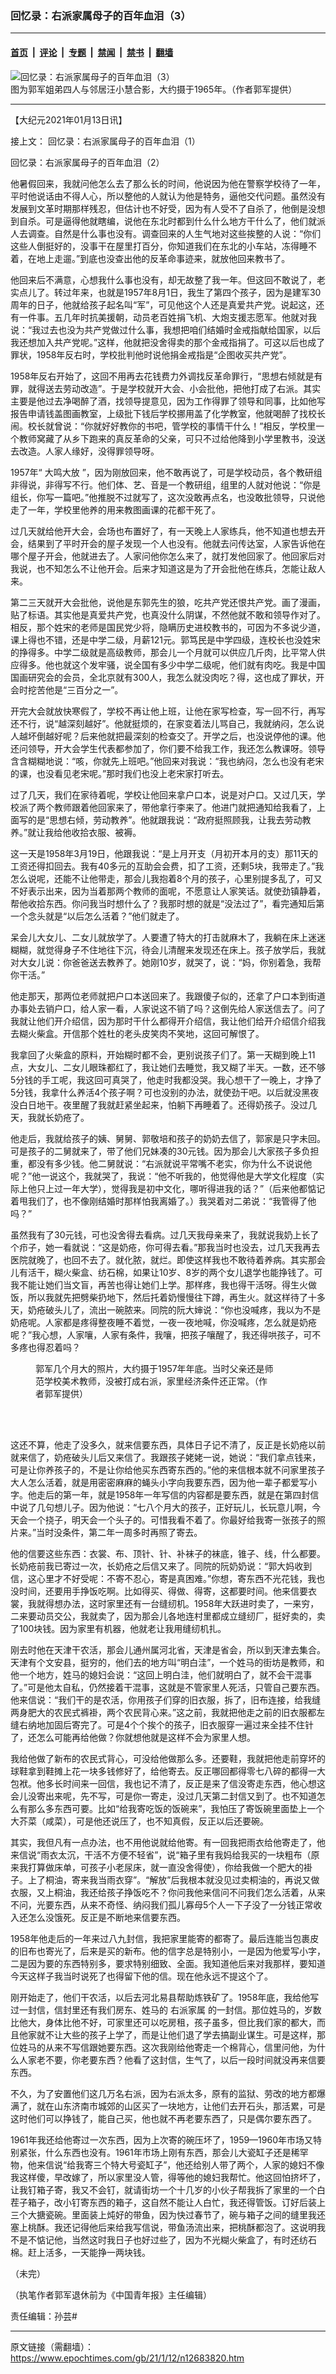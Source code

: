 ### 回忆录：右派家属母子的百年血泪（3）

---

#### [首页](../../../..?n12683820) &nbsp;|&nbsp; [评论](../../../../../epoch-comment?n12683820) &nbsp;|&nbsp; [专题](../../../../../epoch-special?n12683820) &nbsp;|&nbsp; [禁闻](../../../../../epoch-news?n12683820) &nbsp;|&nbsp; [禁书](../../../../../books?n12683820) &nbsp;|&nbsp; [翻墙](https://github.com/gfw-breaker/nogfw/blob/master/README.md?n12683820)


<div><img alt="回忆录：右派家属母子的百年血泪（3）" class="attachment-djy_600_400 size-djy_600_400 wp-post-image" src="https://i.epochtimes.com/assets/uploads/2021/01/bj10FotoJet-600x400.jpg"/>
<div class="caption">
 图为郭军姐弟四人与邻居汪小慧合影，大约摄于1965年。（作者郭军提供）
</div></div><hr/><div class="post_content" id="artbody" itemprop="articleBody">
 <!-- article content begin -->
 <p>
  【大纪元2021年01月13日讯】
 </p>
 <p>
  接上文：
  <ok href='https://www.epochtimes.com/gb/21/1/9/n12678112.htm"' rel="noopener noreferrer" target="_blank">
   回忆录：右派家属母子的百年血泪（1）
  </ok>
 </p>
 <p class="p3">
  <ok href='https://www.epochtimes.com/gb/21/1/11/n12679738.htm"' rel="noopener noreferrer" target="_blank">
   回忆录：右派家属母子的百年血泪（2）
  </ok>
 </p>
 <p>
  他暑假回来，我就问他怎么去了那么长的时间，他说因为他在警察学校待了一年，平时他说话由不得人心，所以整他的人就认为他是特务，逼他交代问题。虽然没有发展到文革时期那样残忍，但估计也不好受，因为有人受不了自杀了，他倒是没想到自杀。可是逼得他就瞎编，说他在东北时都到什么什么地方干什么了，他们就派人去调查。自然是什么事也没有。调查回来的人生气地对这些挨整的人说：“你们这些人倒挺好的，没事干在屋里打百分，你知道我们在东北的小车站，冻得睡不着，在地上走遛。”到底也没查出他的反革命事迹来，就放他回来教书了。
 </p>
 <p>
  他回来后不满意，心想我什么事也没有，却无故整了我一年。但这回不敢说了，老实点儿了。转过年来，也就是1957年8月1日，我生了第四个孩子，因为是建军30周年的日子，他就给孩子起名叫“军”，可见他这个人还是真爱共产党。说起这，还有一件事。五几年时抗美援朝，动员老百姓捐飞机、大炮支援志愿军。他就对我说：“我过去也没为共产党做过什么事，我想把咱们结婚时金戒指献给国家，以后我还想加入共产党呢。”这样，他就把没舍得卖的那个金戒指捐了。可这以后也成了罪状，1958年反右时，学校批判他时说他捐金戒指是“企图收买共产党”。
 </p>
 <p>
  1958年反右开始了，这回不用再去花钱费力外调找反革命罪行，“思想右倾就是有罪，就得送去劳动改造”。于是学校就开大会、小会批他，把他打成了右派。其实主要是他过去净喝醉了酒，找领导提意见，因为工作得罪了领导和同事，比如他写报告申请钱盖图画教室，上级批下钱后学校挪用盖了化学教室，他就喝醉了找校长闹。校长就曾说：“你就好好教你的书吧，管学校的事情干什么！”相反，学校里一个教师窝藏了从乡下跑来的真反革命的父亲，可只不过给他降到小学里教书，没送去改造。人家人缘好，没得罪领导呀。
 </p>
 <p>
  1957年“
  <ok href="https://www.epochtimes.com/gb/tag/%E5%A4%A7%E9%B8%A3%E5%A4%A7%E6%94%BE.html">
   大鸣大放
  </ok>
  ”，因为刚放回来，他不敢再说了，可是学校动员，各个教研组非得说，非得写不行。他们体、艺、音是一个教研组，组里的人就对他说：“你是组长，你写一篇吧。”他推脱不过就写了，这次没敢再点名，也没敢批领导，只说他走了一年，学校里他养的用来教图画课的花都干死了。
 </p>
 <p>
  过几天就给他开大会，会场也布置好了，有一天晚上人家练兵，他不知道也想去开会，结果到了平时开会的屋子发现一个人也没有。他就去问传达室，人家告诉他在哪个屋子开会，他就进去了。人家问他你怎么来了，就打发他回家了。他回家后对我说，也不知怎么不让他开会。后来才知道这是为了开会批他在练兵，怎能让敌人来。
 </p>
 <p>
  第二三天就开大会批他，说他是东郭先生的狼，吃共产党还恨共产党。画了漫画，贴了标语。其实他是真爱共产党，也真没什么阴谋，不然他就不敢和领导作对了。相反，那个姓宋的老师是国民党少将，隐瞒历史进校教书的，可因为不多说少道，课上得也不错，还是中学二级，月薪121元。郭笃民是中学四级，连校长也没姓宋的挣得多。中学二级就是高级教师，那会儿一个月就可以供应几斤肉，比平常人供应得多。他也就这个发牢骚，说全国有多少中学二级呢，他们就有肉吃。我是中国国画研究会的会员，全北京就有300人，我怎么就没肉吃？得，这也成了罪状，开会时挖苦他是“三百分之一”。
 </p>
 <p>
  开完大会就放快寒假了，学校不再让他上班，让他在家写检查，写一回不行，再写还不行，说“越深刻越好”。他就挺烦的，在家变着法儿骂自己，我就纳闷，怎么说人越坏倒越好呢？后来他就把最深刻的检查交了。开学之后，也没说停他的课。他还问领导，开大会学生代表都参加了，你们要不给我工作，我还怎么教课呀。领导含含糊糊地说：“咳，你就先上班吧。”他回来对我说：“我也纳闷，怎么也没有老宋的课，也没看见老宋呢。”那时我们也没上老宋家打听去。
 </p>
 <p>
  过了几天，我们在家待着呢，学校让他回来拿户口本，说是对户口。又过几天，学校派了两个教师跟着他回家来了，带他拿行李来了。他进门就把通知给我看了，上面写的是“思想右倾，劳动教养”。他就跟我说：“政府挺照顾我，让我去劳动教养。”就让我给他收拾衣服、被褥。
 </p>
 <p>
  这一天是1958年3月19日，他跟我说：“是上月开支（月初开本月的支）那11天的工资还得扣回去。我有40多元的互助会会费，扣了工资，还剩5块，我带走了。”我怎么说呢，还能不让他带走，那会儿我抱着8个月的孩子，心里别提多乱了，可又不好表示出来，因为当着那两个教师的面呢，不愿意让人家笑话。就使劲镇静着，帮他收拾东西。你问我当时想什么了？我那时想的就是“没法过了”，看完通知后第一个念头就是“以后怎么活着？”他们就走了。
 </p>
 <p>
  呆会儿大女儿、二女儿就放学了。人要遭了特大的打击就麻木了，我躺在床上迷迷糊糊，就觉得身子不住地往下沉，待会儿清醒来发现还在床上。孩子放学后，我就对大女儿说：你爸爸送去教养了。她刚10岁，就哭了，说：“妈，你别着急，我帮你干活。”
 </p>
 <p>
  他走那天，那两位老师就把户口本送回来了。我跟傻子似的，还拿了户口本到街道办事处去销户口，给人家一看，人家说这不销了吗？这倒先给人家送信去了。问了我就让他们开介绍信，因为那时干什么都得开介绍信，我让他们给开介绍信介绍我去糊火柴盒。开信那个姓杜的老头皮笑肉不笑地，这回可解恨了。
 </p>
 <p>
  我拿回了火柴盒的原料，开始糊时都不会，更别说孩子们了。第一天糊到晚上11点，大女儿、二女儿眼珠都红了，我让她们去睡觉，我又糊了半天。一数，还不够5分钱的手工呢，我这回可真哭了，他走时我都没哭。我心想干了一晚上，才挣了5分钱，我拿什么养活4个孩子啊？可也没别的办法，就使劲干吧。以后就没黑夜没白日地干。夜里醒了我就赶紧坐起来，怕躺下再睡着了。还得奶孩子。没过几天，我就长奶疮了。
 </p>
 <p>
  他走后，我就给孩子的姨、舅舅、郭敬培和孩子的奶奶去信了，郭家是只字未回。可是孩子的二舅就来了，带了他们兄妹凑的30元钱。因为那会儿大家孩子多负担重，都没有多少钱。他二舅就说：“右派就说平常嘴不老实，你为什么不说说他呢？”他一说这个，我就哭了，我说：“他不听我的，他觉得他是大学文化程度（实际上他只上过一年大学），觉得我是初中文化，哪听得进我的话？”（后来他都惦记着甩我们了，也不像刚结婚时那样怕我离婚了。）我哭着对二弟说：“我管得了他吗？”
 </p>
 <p>
  虽然我有了30元钱，可也没舍得去看病。过几天我母亲来了，我就说我奶上长了个疖子，她一看就说：“这是奶疮，你可得去看。”那我当时也没去，过几天我再去医院就晚了，也回不去了。就化脓，就烂。即使这样我也不敢待着养病。其实那会儿有活干，糊火柴盒、纺石棉，如果让10岁、8岁的两个女儿退学也能挣钱了。可我不能让她们当文盲，再苦也得让她们上学。那样疼，我也得干活呀。得生火做饭，所以我就先把劈柴扔地下，然后托着奶慢慢往下蹲，再生火。就这样待了十多天，奶疮破头儿了，流出一碗脓来。同院的阮大婶说：“你也没喊疼，我以为不是奶疮呢。人家都是疼得整夜睡不着觉，一夜一夜地喊，你没喊疼，怎么就是奶疮呢？”我心想，人家嚷，人家有条件，我嚷，把孩子嚷醒了，我还得哄孩子，可不多疼也得忍着吗？
 </p>
 <figure aria-describedby="caption-attachment-12683838" class="wp-caption aligncenter" id="attachment_12683838" style="width: 382px">
  <ok href="https://i.epochtimes.com/assets/uploads/2021/01/IMG_3361.jpg" target="_blank">
   <img alt="" class="wp-image-12683838" src="https://i.epochtimes.com/assets/uploads/2021/01/IMG_3361-600x800.jpg"/>
  </ok>
  <br/><figcaption class="wp-caption-text" id="caption-attachment-12683838">
   郭军几个月大的照片，大约摄于1957年年底。当时父亲还是师范学校美术教师，没被打成右派，家里经济条件还正常。（作者郭军提供）
  </figcaption><br/>
 </figure><br/>
 <p>
  这还不算，他走了没多久，就来信要东西，具体日子记不清了，反正是长奶疮以前就来信了，奶疮破头儿后又来信了。我跟孩子姥姥一说，她说：“我们拿点钱来，可是让你养孩子的，不是让你给他买东西寄东西的。”他的来信根本就不问家里孩子大人怎么活着，就是用密密麻麻的蝇头小字向我要东西，因为他一辈子都爱写小字。他走后的第一年，就是1958年一年写信的内容都是要东西，就是在第四封信中说了几句想儿子。因为他说：“七八个月大的孩子，正好玩儿，长玩意儿啊，今天会一个挠子，明天会一个头子的。可惜我看不着了。你最好给我寄一张孩子的照片来。”当时没条件，第二年一周多时再照了寄去。
 </p>
 <p>
  他的信要这些东西：衣裳、布、顶针、针、补袜子的袜底，锥子、线，什么都要。长奶疮前我已寄过一次，长奶疮之后信又来了。同院的阮奶奶说：“郭大妈收到信，这心里才不好受呢：不寄不忍心，寄是真困难。”你想，寄东西不光花钱，我也没时间，还要用手挣饭吃啊。比如得买、得做、得寄，这都要时间。他来信要衣裳，我就得想办法，这时家里还有一台缝纫机。1958年大跃进时卖了，一来穷，二来要动员交公，我就卖了，因为那会儿各地连村里都成立缝纫厂，挺好卖的，卖了100块钱。因为家里有机器，他就老让我用缝纫机扎。
 </p>
 <p>
  刚去时他在天津干农活，那会儿通州属河北省，天津是省会，所以到天津去集合。天津有个文安县，挺穷的，他们去的地方叫“明白洼”，一个姓马的街坊是教师，和他一个地方，姓马的媳妇会说：“这回上明白洼，他们就明白了，就不会干混事了。”可是他太自私，仍然接着干混事，这就是不管家里人死活，只管自己要东西。他来信说：“我们干的是农活，你用孩子们穿的旧衣服，拆了，旧布连接，给我缝两身肥大的农民式裤褂，两个农民背心来。”这之前，我就把他走之前的旧衣服都左缝右纳地加固后寄完了。可是4个个挨个的孩子，旧衣服穿一遍过来全挂不住针了，还怎么可能再给他做？你就想他就是这样不会为家里人想。
 </p>
 <p>
  我给他做了新布的农民式背心，可没给他做那么多。还要鞋，我就把他走前穿坏的球鞋拿到鞋摊上花一块多钱修好了，给他寄去。反正哪回都得零七八碎的都得一大包袱。他多长时间来一回信，我也记不清了，反正是来了信没寄走东西，他心想这会儿没寄出来呢，先不写，可是你一寄走，没过几天第二封信又到了。也不知道怎么有那么多东西可要。比如“给我寄吃饭的饭碗来”，我怕压了寄饭碗里面垫上一个大芥菜（咸菜），可是他还说压了，也不知真假，反正以后还要碗。
 </p>
 <p>
  其实，我但凡有一点办法，也不用他说就给他寄。有一回我把雨衣给他寄走了，他来信说“雨衣太沉，干活不方便不轻省”，说“箱子里有我妈给我买的一块粗布（原来我打算做床单，可孩子小老尿床，就一直没舍得使），你给我做一个肥大的褂子。上了桐油，寄来我当雨衣穿”。“解放”后我根本就没见过卖桐油的，再说又做衣服，又上桐油，我还给孩子挣饭吃不？你问我他来信问不问我们怎么活着，从来不问，光要东西，从来不奇怪、纳闷我们孤儿寡母5个人一下子没了一分钱正常收入还怎么没饿死。反正是不断地来信要东西。
 </p>
 <p>
  1958年他走后的一年来过八九封信，我把家里能寄的都寄了。最后连能当包裹皮的旧布也寄光了，后来是买的新布。他的信字总是特别小，一是因为他爱写小字，二是因为要的东西特别多，要求特别细致、全面。我知道他后来对我那样，要知道今天这样子我当时说死了也得留下他的信。现在他永远不提这个了。
 </p>
 <p>
  刚开始走了，他们干农活，以后去河北易县帮助炼铁矿了。1958年底，我给他写过一封信，信封里还有我们房东、姓马的
  <ok href="https://www.epochtimes.com/gb/tag/%E5%8F%B3%E6%B4%BE%E5%AE%B6%E5%B1%9E.html">
   右派家属
  </ok>
  的一封信。那位姓马的，岁数比他大，身体比他不好，可家里还可以吃房租，孩子虽多，但比我们家的都大，而且他家就不让大些的孩子上学了，而是让他们退了学去搞副业谋生。可是这样，那位姓马的从来不写信跟她要东西。这次我刚给他寄走一个棉背心，信里问他，为什么人家老不要，你老要东西？他看了这封信，生气了，以后一段时间就没再来信要东西。
 </p>
 <p>
  不久，为了安置他们这几万名右派，因为右派太多，原有的监狱、劳改的地方都爆满了，就在山东济南市城郊的山区买了一块地方，让他们去开石头，那活累，可是这时他们可以挣钱了，能自己买，他也就不再老要东西了，只是偶尔要东西了。
 </p>
 <p>
  1961年我还给他寄过一次东西，因为上次寄的碗压坏了，1959—1960年市场又特别紧张，什么东西也没有。1961年市场上刚有东西，那会儿大瓷缸子还是稀罕物，他来信说“给我寄三个特大号瓷缸子”，他还给别人带了两个，人家的媳妇不像我这样傻，早改嫁了，所以家里没人管，得等他的媳妇我帮忙。他这回怕挤坏了，让我钉箱子寄，我又不会钉，就请街坊一个十几岁的小伙子帮我拆了家里的一个白茬子箱子，改小钉寄东西的箱子，这自然不能让人白忙，我还得管饭。订好后装上三个大搪瓷碗。里面装上炖好的带鱼，因为快过春节了，碗与箱子之间的缝里我还塞上桃酥。我还记得他后来给我写信说，带鱼汤流出来，把桃酥都泡了。这说明我不是不惦记他，当然这时我日子也好过些了，因为不光糊火柴盒了，有时还纺石棉。赶上活多，一天能挣一两块钱。
 </p>
 <p>
  （未完）
 </p>
 <p>
  （执笔作者郭军退休前为《中国青年报》主任编辑）
 </p>
 <p>
  责任编辑：孙芸#
 </p>
 <!-- article content end -->
 <div id="below_article_ad">
 </div>
</div>


---

原文链接（需翻墙）：https://www.epochtimes.com/gb/21/1/12/n12683820.htm